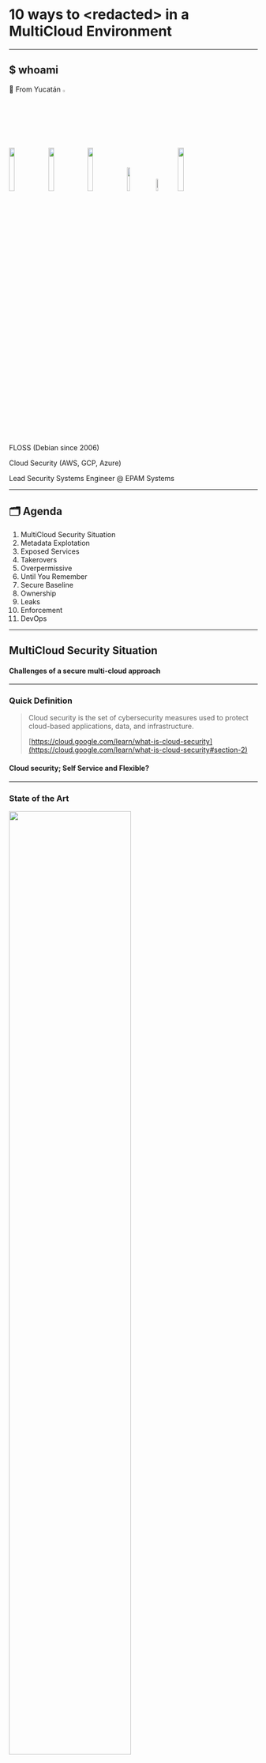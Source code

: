<!-- .slide: data-background="./_assets/img/bg.png"; data-state="hide-menubar"; -->
# 10 ways to \<redacted\> in a MultiCloud Environment

---
<!-- .slide: data-state="hide-menubar"; -->
## $ whoami

<div> 👋 From Yucatán <img src="./_assets/img/bandera.jpg" alt="bandera de la hermana republica :v" width="3%" height="auto"><BR><img src="./_assets/img/tacos.jpg" alt="" width="15%" height="auto"> <img src="./_assets/img/playa.jpg" alt="" width="15%" height="auto"> <img src="./_assets/img/ceviche.jpg" alt="" width="15%" height="auto"> <img src="./_assets/img/mtb.jpg" alt="" width="11%" height="auto"> <img src="./_assets/img/yucatux.jpg" alt="" width="8%" height="auto"> <img src="./_assets/img/chuburna.jpg" alt="" width="15%" height="auto"></div><!-- .element: class="fragment" -->

FLOSS (Debian since 2006) <!-- .element: class="fragment" -->

Cloud Security (AWS, GCP, Azure)</div><!-- .element: class="fragment" -->

Lead Security Systems Engineer @ EPAM Systems <!-- .element: class="fragment" -->


---
<!-- .slide: data-state="hide-menubar"; -->
## 🗂️ Agenda

01. MultiCloud Security Situation<!-- .element: class="animate__flipInX" -->
02. Metadata Explotation<!-- .element: class="animate__flipInX" -->
03. Exposed Services<!-- .element: class="animate__flipInX" -->
04. Takerovers<!-- .element: class="animate__flipInX" -->
05. Overpermissive<!-- .element: class="animate__flipInX" -->
06. Until You Remember<!-- .element: class="animate__flipInX" -->
07. Secure Baseline<!-- .element: class="animate__flipInX" -->
08. Ownership<!-- .element: class="animate__flipInX" -->
09. Leaks<!-- .element: class="animate__flipInX" -->
10. Enforcement<!-- .element: class="animate__flipInX" -->
11. DevOps<!-- .element: class="animate__flipInX" -->


---
<!-- .slide: data-background="./_assets/img/bg.png"; data-state="hide-menubar"; data-name="Intro"; -->
## MultiCloud Security Situation

#### Challenges of a secure multi-cloud approach


---
### Quick Definition

> Cloud security is the set of cybersecurity measures used to protect cloud-based applications, data, and infrastructure.
>
> [https://cloud.google.com/learn/what-is-cloud-security](https://cloud.google.com/learn/what-is-cloud-security#section-2)

#### Cloud security;  <!-- .element: class="fragment" --> **Self Service**  <!-- .element: class="fragment highlight-blue" --> and **Flexible**?  <!-- .element: class="fragment highlight-blue" -->


---
<!-- .slide: data-background="./_assets/img/rocket-bug.webp"; data-background-size="10%"; data-background-position="5% 15%"; -->
### State of the Art

<img src="./img/current-state.png" width="70%" height="auto">

Source: [Current state of Cloud Security, CSHub 2023](https://www.cshub.com/cloud/reports/the-future-of-cloud-security)
<!-- .element: style="text-align: right;"-->


---
### Cloud Service Providers vs Misconfigurations

#### Why are we still failing so often?

[https://cloud.google.com/blog/products/identity-security/automatically-disabling-leaked-service-account-keys-what-you-need-to-know](https://cloud.google.com/blog/products/identity-security/automatically-disabling-leaked-service-account-keys-what-you-need-to-know)<!-- .element: class="fragment" -->

[https://docs.aws.amazon.com/securityhub/latest/userguide/fsbp-standard.html](https://docs.aws.amazon.com/securityhub/latest/userguide/fsbp-standard.html)<!-- .element: class="fragment" -->


---
#### Hey redteam

[https://hacktodef.com/addressed-aws-defaults-risks-oidc-terraform-and-anonymous-to-administratoraccess](https://hacktodef.com/addressed-aws-defaults-risks-oidc-terraform-and-anonymous-to-administratoraccess)

[https://unit42.paloaltonetworks.com/large-scale-cloud-extortion-operation/](https://unit42.paloaltonetworks.com/large-scale-cloud-extortion-operation/)

[https://ramimac.me/poisoning-ssm-command-docs](https://ramimac.me/poisoning-ssm-command-docs)

[https://dagrz.com/writing/aws-security/hacking-github-aws-oidc/](https://dagrz.com/writing/aws-security/hacking-github-aws-oidc/)

[https://www.scmagazine.com/news/critical-vulnerabilities-in-6-aws-services-disclosed-at-black-hat-usa](https://www.scmagazine.com/news/critical-vulnerabilities-in-6-aws-services-disclosed-at-black-hat-usa)

[https://medium.com/@adammesser_51095/cloud-digital-forensics-and-incident-response-aws-iam-privilege-escalation-leads-to-ec2-2d787a4e99a7](https://medium.com/@adammesser_51095/cloud-digital-forensics-and-incident-response-aws-iam-privilege-escalation-leads-to-ec2-2d787a4e99a7)

[https://blog.richardfan.xyz/2024/08/02/reusable-workflow-is-good-until-you-realize-your-identity-is-also-reusable-by-anyone.html ](https://blog.richardfan.xyz/2024/08/02/reusable-workflow-is-good-until-you-realize-your-identity-is-also-reusable-by-anyone.html )

[https://github.com/RyanJarv/awesome-cloud-sec](https://github.com/RyanJarv/awesome-cloud-sec)


---
<!-- .slide: data-background="./_assets/img/bg.png"; data-state="hide-menubar"; data-name="Metadata"; -->
## Metadata Explotation

#### 169.254.169.254, are you there?<!-- .element: class="fragment animate__flipInX" -->


---
### Metadata Service

- Gives information to the service or resource about the cloud context
- Resources can be provided with an identity to the CSP (cloud service provider) using roles or service accounts via tokens


---
### Server-Side Request Forgery

<div id="left">

#### Which types of applications are vulnerable?

- Profile image loaders (often allowing users to specify a URL)
- Webhook services & external data processors
- PDF generators
- Unrestricted file uploads (via an XML file for example)
- CORS proxies (used to bypass CORS browser restrictions)
- Request header processing (such as the Host or X-Forwarded-For request header)

Source: https://blog.intigriti.com/hacking-tools/ssrf-a-complete-guide-to-exploiting-advanced-ssrf-vulnerabilities

</div>

<div id="right">

![SSRF](./img/ssrf.png)

</div>


---
### Abusing SSRF in ...

#### AWS, GCP, Azure, Docker, Rancher, K8s, Alibaba, Digital Ocean, IBM Cloud, etc ...

<div id="left">

![SSRF ECS](./img/ssrf-aws1.png)

Source: https://github.com/swisskyrepo/PayloadsAllTheThings/blob/master/Server%20Side%20Request%20Forgery/README.md#ssrf-url-for-cloud-instances

</div>

<div id="right">

![SSRF url](./img/ssrf-aws2.png)

</div>


---
### AWS Protection

#### Enable IMDSv2

> Note that if the EC2 instance is enforcing IMDSv2, according to the docs, the response of the PUT request will have a hop limit of 1, making impossible to access the EC2 metadata from a container inside the EC2 instance.
>
> Moreover, IMDSv2 will also block requests to fetch a token that include the X-Forwarded-For header. This is to prevent misconfigured reverse proxies from being able to access it.

Source: https://docs.aws.amazon.com/AWSEC2/latest/UserGuide/instance-metadata-v2-how-it-works.html


---
### GCP? Azure?

GCP

```default
## Google Cloud (Header Sometimes Required)
#  https://cloud.google.com/compute/docs/metadata
#  - Requires the header "Metadata-Flavor: Google" or "X-Google-Metadata-Request: True" on API v1
#  - Most endpoints can be accessed via the v1beta API without a header
http://169.254.169.254/computeMetadata/v1/
http://metadata.google.internal/computeMetadata/v1/
http://metadata/computeMetadata/v1/

http://metadata.google.internal/computeMetadata/v1/instance/service-accounts/default/token
```

Azure

```defaul
# Azure (Header Required)
# Must contain the header "Metadata: true"
# Must not contain an X-Forwarded-For header
http://169.254.169.254/metadata/instance?api-version=2021-02-01
```


---
<!-- .slide: data-background="./_assets/img/bug1.webp"; data-background-size="10%"; data-background-position="95% 15%"; -->
### IMDScape (Fixed)

- EKS nodes uses IMDS to fetch the K8S api token
- Get token from IMDS, then use it on k8s api
- With the token, you can interact at high level as the node permission
- Permits you to login


---
<!-- .slide: data-background="./_assets/img/bg.png"; data-state="hide-menubar"; data-name="Exposed Services"; -->
## Exposed Services

#### Public buckets and more!<!-- .element: class="fragment animate__flipInX"  -->


---
### Behind public storage ...

#### Many cloud services are public<!-- .element: class="fragment animate__bounceInLeft"  -->

- Anyone can invoke my function?<!-- .element: class="fragment custom blur " -->
- The image registries should be open?<!-- .element: class="fragment custom blur " -->
- Anyone can publish/subscribe to your queue?<!-- .element: class="fragment custom blur " -->
- Backups, snapshots can be wide open by mistake...<!-- .element: class="fragment custom blur " -->

---
### AWS exposable resources

- Resources that could be indirectly exposed through another resource are not included.
- Some resources may require multiple things configured a certain way to be considered public.

> [https://github.com/SummitRoute/aws_exposable_resources](https://github.com/SummitRoute/aws_exposable_resources)


---
### AWS exposable resources

|     |     |
| --- | --- |
| Resources that can be made public through resource policies | - ECR Repository<br>- Lambda<br>- Lambda layer<br>- Serverless Application Repository<br>- Backup<br>- EFS<br>- Glacier<br>- S3<br>- IAM Role<br>- KMS Keys<br>- Secrets Managers<br>- CloudWatch Logs<br>- EventBridge<br>- MediaStore<br>- ElasticSearch<br>- Glue<br>- SNS<br>- SQS<br>- SES |
| Resource that can be made public through sharing APIs | - AMI<br>- FPGA image<br>- EBS snapshot<br>- RDS snapshot<br>- RDS DB Cluster snapshot |
| Resources that can be made public through network access | - API Gateway<br>- CloudFront<br>- Redshift<br>- RDS<br>- EC2<br>- Elastic IP<br>- ECS<br>- Global Accelerator<br>- ELB<br>- Lightsail<br>- Neptune<br>- ElasticCache<br>- EMR|
<!-- .element: style="font-size: .5em"-->


---
### AWS EFS inside a VPC (by design)

- By default, no access policy
- `nfs-ls "nfs://fs-random.efs.blah/?version=4"`


---
### GCP?

- API Gateway
- Big Query
- Big Table
- Cloud Run
- Cloud Tasks
- Cloud Build
- Cloud Deploy
- Cloud Functions
- Compute
- Dataplex
- Dataproc
- GKE
- IaP
- Storage
- Spanner
- Etc

> [https://github.com/JOSHUAJEBARAJ/gcp_exposable_resources](https://github.com/JOSHUAJEBARAJ/gcp_exposable_resources)


---
### 1. Perform an inventory

> Verify the configuration of each resource.

Verification can be tedious, use automation tools to detect misconfigurations (static based like checkov, trivy, semgrep) or dynamic based on roles. (CSPMs)

More info: https://cloud.hacktricks.xyz/pentesting-cloud/pentesting-cloud-methodology


---
### 2. Tag Enforcement

- Allow only tagged resources to be public:

> PublicResource: "images for project ABC"

- Not tagged, not created


---
### 3. Notification

- Notify teams and service owners


---
<!-- .slide: data-background="./_assets/img/bg.png"; data-state="hide-menubar"; data-name="Takeovers"; -->
## Takerovers

#### Sorry, that was yours? :D<!-- .element: class="fragment animate__flipInX" -->


---
### Fighting with pointers, but is not C

- Services that point to no-existing/no-where:
  - Resources with unique names inside the CSP, was deleted but has references
  - Resources that are released but still has references


---
### Common takeovers

AWS S3 bucket takeover
[https://infosecwriteups.com/aws-s3-subdomain-takeover-79d705cc3553](https://infosecwriteups.com/aws-s3-subdomain-takeover-79d705cc3553)

AWS EIP takeover
[https://zonduu.medium.com/the-secrets-behind-ec2-takeovers-706af7dfe86](https://zonduu.medium.com/the-secrets-behind-ec2-takeovers-706af7dfe86)

GCP Storage takeover (and more)
[https://hackerone.com/reports/1398706](https://hackerone.com/reports/1398706)


---
### Funny takeovers

- NS Takeover
  - A CSP host a zone and points to another zone in a different CSP or CDN (NS Record)
  - dig +trace
  - PWNABLE

- Double CNAME for S3
  - A static website is hosted in S3
  - A CNAME points to s3 subdomain static
  - Another CNAME points to s3 subdomain
  - PWNABLE


---
### How to spot them and probably apply a fix

![SOAR](./img/eventdriven.png)

[https://aws.amazon.com/blogs/security/automated-response-and-remediation-with-aws-security-hub/](https://aws.amazon.com/blogs/security/automated-response-and-remediation-with-aws-security-hub/)


---
<!-- .slide: data-background="./_assets/img/bg.png"; data-state="hide-menubar"; data-name="Overpermissive"; -->
## Overpermissive

#### \*:\*<!-- .element: class="fragment animate__flipInX"  -->


---
### ConfusedFunction
#### Default SA is too powerful

This default Cloud Build service account gives the user excessive permissions. An attacker who gains access to create or update a Cloud Function can take advantage of the function’s deployment process to escalate privileges to the default Cloud Build service account.

The attacker could leverage the high privileges of the default Cloud Build service account in other GCP services that are created when a Cloud Function is created or updated, including Cloud Storage, and Artifact Registry or Container Registry.

Source: https://www.tenable.com/blog/confusedfunction-a-privilege-escalation-vulnerability-impacting-gcp-cloud-functions


---
### What about ReadOnlyAccess?

- cognito-identity:GetCredentialsForIdentity – Grants permission to return credentials for the provided identity ID. 
- cognito-identity:GetOpenIdToken – Grants permission to get an OpenID token, using a known Cognito ID. 
- cognito-identity:GetOpenIdTokenForDeveloperIdentity – Grants permission to register (or retrieve) a Cognito IdentityId and an OpenID Connect token for a user authenticated by your backend authentication process. 
- cognito-idp:GetSigningCertificate – Returns the signing certificate. 
- connect:GetFederationToken – Grants permission to federate into an Amazon Connect instance when using SAML-based authentication for identity management. 
- ec2:GetPasswordData – Grants permission to retrieve the encrypted administrator password for a running Windows instance. 
- ecr:GetAuthorizationToken – Grants permission to retrieve a token that is valid for a specified registry for 12 hours. 
- gamelift:GetInstanceAccess – Grants permission to request remote access to a specified fleet instance. 
- s3:GetObject – Grants permission to retrieve objects from Amazon S3. 
- ssm:GetParameter – Grants permission to view information about a specified parameter. 
- ssm:GetParameters – Grants permission to view information about multiple specified parameters. 
- ssm:GetParametersByPath – Grants permission to view information about parameters in a specified hierarchy. 
- sts:GetSessionToken – Grants permission to obtain a set of temporary security credentials (consisting of an access key ID, a secret access key, and a security token) for an AWS account or IAM user. 

[https://www.sidechannel.blog/en/unwanted-permissions-that-may-impact-security-when-using-the-readonlyaccess-policy-in-aws/](https://www.sidechannel.blog/en/unwanted-permissions-that-may-impact-security-when-using-the-readonlyaccess-policy-in-aws/)


---
<!-- .slide: data-background="./_assets/img/bug2.webp"; data-background-size="10%"; data-background-position="95% 85%"; -->
### Least Privilege

Don't go forward to "*", start with some Get or List, if apply.

Use conditionals (AWS)

Create custom roles (GCP)


[https://repost.aws/knowledge-center/sqs-access-policy-least-privilege](https://repost.aws/knowledge-center/sqs-access-policy-least-privilege)
[https://aquasecurity.github.io/tfsec/v1.0.0/checks/aws/iam/no-policy-wildcards/ ](https://aquasecurity.github.io/tfsec/v1.0.0/checks/aws/iam/no-policy-wildcards/ )


---
<!-- .slide: data-background="./_assets/img/bg.png"; data-state="hide-menubar"; data-name="Until"; -->
## Until You Remember

#### Used 450 days ago. 800 days old.<!-- .element: class="fragment animate__flipInX" -->


---
### When was your last IAM Audit, Cloud Clean Up?

<div id="left">

- Define an acceptable time of usage

- Remove console access if not needed
- Remove unused API keys
- Not used? Remove the account

- Remove roles that trusted by external sources if they are not used

- Remove accounts, projects or subscriptions you don’t use

- Verify the activity of the roles, is normal?
- Service accounts are normal?

- Are all the API calls normal? 
- Which is the most wanted API call? 
- Times for spikes are related to your operations?

</div>

<div id="right">

![IAM Audit](./img/iam-audit.png)

[https://aws.amazon.com/blogs/security/how-to-automate-the-review-and-validation-of-permissions-for-users-and-groups-in-aws-iam-identity-center/](https://aws.amazon.com/blogs/security/how-to-automate-the-review-and-validation-of-permissions-for-users-and-groups-in-aws-iam-identity-center/)

</div>


---
<!-- .slide: data-background="./_assets/img/bg.png"; data-state="hide-menubar"; data-name="Secure Baseline"; -->
## Secure Baseline

#### Copy & Paste<!-- .element: class="fragment animate__flipInX"  -->


---
### How are your accounts, projects and subscriptions created?

- Security service accounts
- Breaking glass scenario
- Hardening
- Monitoring
- Evaluate one, fix multiple
- Made security easy to adopt at Org Level
- Defines a base cost for security


---
<!-- .slide: data-background="./_assets/img/bg.png"; data-state="hide-menubar"; data-name="Ownership"; -->
## Ownership

#### He/She is not working at the company anymore.<!-- .element: class="fragment animate__flipInX" -->


---
<!-- .slide: data-background="./_assets/img/bug3.webp"; data-background-size="10%"; data-background-position="5% 85%"; -->
### When things goes wrong? Who we are gonna call?

- Metadata
  - Project
  - Service
  - Owners
  - Team
  - Env
  - Etc..

- Problems
  - AWS Tags vs GCP Labels
  - Operations vs Developers
  - Communication channels


---
<!-- .slide: data-background="./_assets/img/bg.png"; data-state="hide-menubar"; data-name="Leaks"; -->
## Leaks

#### Oh no ...<!-- .element: class="fragment animate__flipInX" -->


---
![Fishing](./img/fishing.png)

[https://aws.amazon.com/blogs/security/how-to-detect-suspicious-activity-in-your-aws-account-by-using-private-decoy-resources/](https://aws.amazon.com/blogs/security/how-to-detect-suspicious-activity-in-your-aws-account-by-using-private-decoy-resources/)


---
### AWS CloudTrail cheat sheet

"Initial Access"|"Execution"|"Persistence"|"Privilege Escalation"|"Defense Evasion"|"Credential Access"|"Discovery"|"Lateral Movement"|"Exfiltration"|"Impact"
--- | --- | --- | --- | --- | --- | --- | --- | --- | ---
ConsoleLogin|StartInstance|CreateAccessKey|CreateGroup|StopLogging|GetSecretValue|ListUsers|AssumeRole|CreateSnapShot|PutBucketVersioning
PasswordRecoveryRequested|StartInstances|CreateUser|CreateRole|DeleteTrail|GetPasswordData|ListRoles|SwitchRole|ModifySnapshotAttributes |RunInstances
|Invoke|CreateNetworkAclEntry|UpdateAccessKey|UpdateTrail|RequestCertificate|ListIdentities||ModifyImageAttribute|DeleteAccountPublicAccessBlock 
|SendCommand|CreateRoute|PutGroupPolicy|PutEventSelectors|UpdateAssumeRolePolicy|ListAccessKeys||SharedSnapshotCopyInitiated|
||CreateLoginProfile|PutRolePolicy|DeleteFlowLogs||ListServiceQuotas||SharedSnapshotVolumeCreated|
||AuthorizeSecurityGroupEgress|PutUserPolicy|DeleteDetector||ListInstanceProfiles||ModifyDBSnapshotAttribute|
||AuthorizeSecurityGroupIngress|AddRoleToInstanceProfile|DeleteMembers||ListBuckets||PutBucketPolicy|
||CreateVirtualMFADevice|AddUserToGroup|DeleteSnapshot||ListGroups||PutBucketAcl|
||CreateConnection||DeactivateMFADevice||GetSendQuota|||
||ApplySecurityGroupsToLoadBalancer||DeleteCertificate||GetCallerIdentity|||
||SetSecurityGroups||DeleteConfigRule||DescribeInstances|||
||AuthorizeDBSecurityGroupIngress||DeleteAccessKey||GetBucketAcl|||
||CreateDBSecurityGroup||LeaveOrganization||GetBucketVersioning|||
||ChangePassword||DisassociateFromMasterAccount||GetAccountAuthorizationDetails|||
||||DisassociateMembers|||||
||||StopMonitoringMembers|||||
<!-- .element: style="font-size: .4em"-->

> [https://www.invictus-ir.com/news/aws-cloudtrail-cheat-sheet](https://www.invictus-ir.com/news/aws-cloudtrail-cheat-sheet)


---
<!-- .slide: data-background="./_assets/img/bg.png"; data-state="hide-menubar"; data-name="Enforcement"; -->
## Enforcement

#### Cloud security policies everywhere<!-- .element: class="fragment animate__flipInX"  -->


---
<!-- .slide: data-background="./_assets/img/bug1.webp"; data-background-size="10%"; data-background-position="95% 15%"; -->
### They call it: Killer Bot

Detect changes on the environments, cross the cloud or inner the cloud. Someone tried to spin up a new instance without following the business practices or a new bucket is exposed without an explanation.

Destroy them, disable them, avoid the risk while is sooner and sent the team owner a notification with the explanation.

Detection could happen during a code change (PR) or during the interaction in the console (live)

More info: https://github.com/hysnsec/awesome-policy-as-code


---
<!-- .slide: data-background="./_assets/img/bg.png"; data-state="hide-menubar"; data-name="DevOps"; -->
## DevOps

#### R.O.S.I. (Return on Security Investment)?<!-- .element: class="fragment animate__flipInX" -->


---
### DevOps Security Challenges

DevOps involves the adoption of iterative software development, automation, and the use of programmable, declarative infrastructure. DevOps security issues often stem from conflicts between the different goals of developers and security teams. While the developer's goal is to get software into the pipeline as quickly as possible, security teams want to eliminate as many potential security flaws as possible.

- DevOps Teams Don’t Have Time for Security
- Cloud Security
- DevOps Toolsets Can Be Risky
- Weak Access Controls

> [https://www.hackerone.com/knowledge-center/devops-security-challenges-and-6-critical-best-practices](https://www.hackerone.com/knowledge-center/devops-security-challenges-and-6-critical-best-practices)


---
### DevSecOps is a cultural reminder that security is always there.


---
<!-- .slide: data-state="hide-menubar"; -->
## Thank you!
#### Questions?

![#deadbeef](./img/end.png)<!-- .element style="border: 0; background: None; box-shadow: None" width="72%" -->
